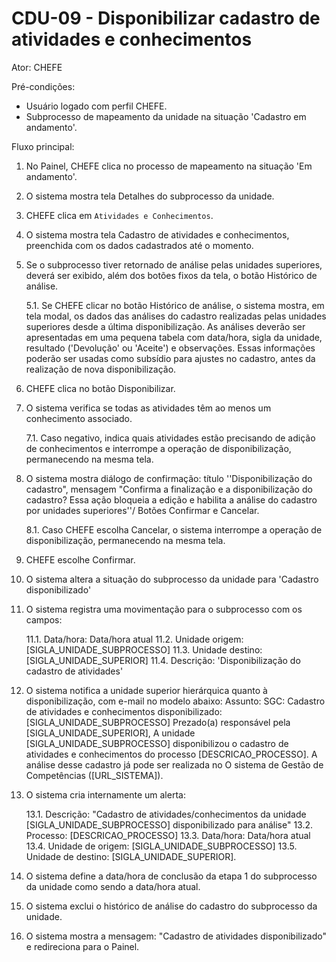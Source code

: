 # CDU-09 - Disponibilizar cadastro de atividades e conhecimentos

Ator: CHEFE

Pré-condições:
- Usuário logado com perfil CHEFE.
- Subprocesso de mapeamento da unidade na situação 'Cadastro em andamento'.

Fluxo principal:

1. No Painel, CHEFE clica no processo de mapeamento na situação 'Em andamento'.
2. O sistema mostra tela Detalhes do subprocesso da unidade.
3. CHEFE clica em `Atividades e Conhecimentos`.
4. O sistema mostra tela Cadastro de atividades e conhecimentos, preenchida com os dados cadastrados até o momento.
5. Se o subprocesso tiver retornado de análise pelas unidades superiores, deverá ser exibido, além dos botões fixos da
   tela, o botão Histórico de análise.

   5.1. Se CHEFE clicar no botão Histórico de análise, o sistema mostra, em tela modal, os dados das análises do
   cadastro realizadas pelas unidades superiores desde a última disponibilização. As análises deverão ser apresentadas
   em uma pequena tabela com data/hora, sigla da unidade, resultado ('Devolução' ou 'Aceite') e observações. Essas
   informações poderão ser usadas como subsídio para ajustes no cadastro, antes da realização de nova disponibilização.

6. CHEFE clica no botão Disponibilizar.
7. O sistema verifica se todas as atividades têm ao menos um conhecimento associado.

   7.1. Caso negativo, indica quais atividades estão precisando de adição de conhecimentos e interrompe a operação de
   disponibilização, permanecendo na mesma tela.

8. O sistema mostra diálogo de confirmação: título ''Disponibilização do cadastro", mensagem "Confirma a finalização e a
   disponibilização do cadastro? Essa ação bloqueia a edição e habilita a análise do cadastro por unidades superiores''/
   Botões Confirmar e Cancelar.

   8.1. Caso CHEFE escolha Cancelar, o sistema interrompe a operação de disponibilização, permanecendo na mesma tela.

9. CHEFE escolhe Confirmar.
10. O sistema altera a situação do subprocesso da unidade para 'Cadastro disponibilizado'
11. O sistema registra uma movimentação para o subprocesso com os campos:

    11.1. Data/hora: Data/hora atual
    11.2. Unidade origem: [SIGLA_UNIDADE_SUBPROCESSO]
    11.3. Unidade destino: [SIGLA_UNIDADE_SUPERIOR]
    11.4. Descrição: 'Disponibilização do cadastro de atividades'

12. O sistema notifica a unidade superior hierárquica quanto à disponibilização, com e-mail no modelo abaixo:
    Assunto: SGC: Cadastro de atividades e conhecimentos disponibilizado: [SIGLA_UNIDADE_SUBPROCESSO]
    Prezado(a) responsável pela [SIGLA_UNIDADE_SUPERIOR],
    A unidade [SIGLA_UNIDADE_SUBPROCESSO] disponibilizou o cadastro de atividades e conhecimentos do
    processo [DESCRICAO_PROCESSO].
    A análise desse cadastro já pode ser realizada no O sistema de Gestão de Competências ([URL_SISTEMA]).
13. O sistema cria internamente um alerta:

    13.1. Descrição: "Cadastro de atividades/conhecimentos da unidade [SIGLA_UNIDADE_SUBPROCESSO] disponibilizado para
    análise"
    13.2. Processo: [DESCRICAO_PROCESSO]
    13.3. Data/hora: Data/hora atual
    13.4. Unidade de origem: [SIGLA_UNIDADE_SUBPROCESSO]
    13.5. Unidade de destino: [SIGLA_UNIDADE_SUPERIOR].

14. O sistema define a data/hora de conclusão da etapa 1 do subprocesso da unidade como sendo a data/hora atual.
15. O sistema exclui o histórico de análise do cadastro do subprocesso da unidade.
16. O sistema mostra a mensagem: "Cadastro de atividades disponibilizado" e redireciona para o Painel.